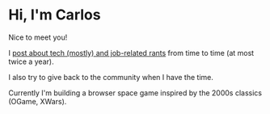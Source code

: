 # Hi, I'm Carlos

Nice to meet you!

I [post about tech (mostly) and job-related rants][blog] from time to time (at most twice a year).

I also try to give back to the community when I have the time.

Currently I'm building a browser space game inspired by the 2000s classics (OGame, XWars).

[blog]: https://toqueteos.es/blog/

